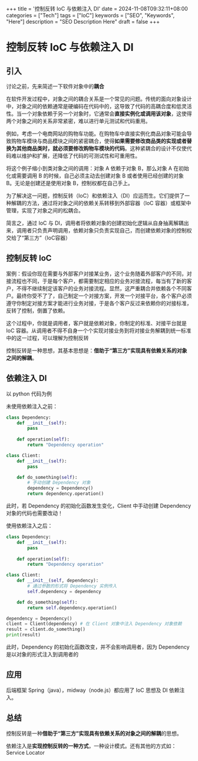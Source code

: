 +++
title = '控制反转 IoC 与依赖注入 DI'
date = 2024-11-08T09:32:11+08:00
categories = ["Tech"]
tags = ["IoC"]
keywords = ["SEO", "Keywords", "Here"]
description = "SEO Description Here"
draft = false
+++

# 控制反转 IoC 与依赖注入 DI

## 引入

讨论之前，先来简述一下软件对象中的**耦合**

在软件开发过程中，对象之间的耦合关系是一个常见的问题。传统的面向对象设计中，对象之间的依赖通常是硬编码在代码中的，这导致了代码的高耦合度和低灵活性。当一个对象依赖于另一个对象时，它通常会**直接实例化或调用该对象**，这使得两个对象之间的关系非常紧密，难以进行单元测试和代码重用。

例如，考虑一个电商网站的购物车功能。在购物车中直接实例化商品对象可能会导致购物车模块与商品模块之间的紧密耦合，使得**如果需要修改商品类的实现或者替换为其他商品类时，就必须要修改购物车模块的代码**。这种紧耦合的设计不仅使代码难以维护和扩展，还降低了代码的可测试性和可重用性。

将这个例子缩小到类对象之间的调用：对象 A 依赖于对象 B，那么对象 A 在初始化或需要调用 B 的时候，自己必须主动去创建对象 B 或者使用已经创建的对象 B。无论是创建还是使用对象 B，控制权都在自己手上。

为了解决这一问题，控制反转（IoC）和依赖注入（DI）应运而生。它们提供了一种解耦的方法，通过将对象之间的依赖关系转移到外部容器（loC 容器）或框架中管理，实现了对象之间的松耦合。

简言之，通过 IoC 与 DI，调用者将依赖对象的创建初始化逻辑从自身抽离解耦出来，调用者只负责声明调用，依赖对象只负责实现自己，而创建依赖对象的控制权交给了“第三方”（IoC容器）

## 控制反转 loC 

案例：假设你现在需要与外部客户对接某业务，这个业务随着外部客户的不同，对接流程也不同，于是每个客户，都需要制定相应的业务对接流程，每当有了新的客户，不得不继续制定该客户的业务对接流程。显然，这严重耦合并依赖各个不同客户。最终你受不了了，自己制定一个对接方案，开发一个对接平台，各个客户必须遵守你制定对接方案才能进行业务对接，于是各个客户反过来依赖你的对接标准，反转了控制，倒置了依赖。

这个过程中，你就是调用者，客户就是依赖对象，你制定的标准、对接平台就是 IoC 容器。从调用者不得不自身一个个实现对接业务到将对接业务解耦到统一标准中的这一过程，可以理解为控制反转

控制反转是一种思想，其基本思想是：**借助于“第三方”实现具有依赖关系的对象之间的解耦**。

## 依赖注入 DI

以 python 代码为例

未使用依赖注入之前：

```python
class Dependency:
    def __init__(self):
        pass
    
    def operation(self):
        return "Dependency operation"

class Client:
    def __init__(self):
        pass

    def do_something(self):
        # 手动创建 Dependency 对象
        dependency = Dependency()
        return dependency.operation()
```

此时，若 Dependency 的初始化函数发生变化，Client 中手动创建 Dependency 对象的代码也需要改动！

使用依赖注入之后：

```python
class Dependency:
    def __init__(self):
        pass
    
    def operation(self):
        return "Dependency operation"

class Client:
    def __init__(self, dependency):
        # 通过参数的形式将 Dependency 实例传入
        self.dependency = dependency

    def do_something(self):
        return self.dependency.operation()

dependency = Dependency()
client = Client(dependency) # 在 Client 对象中注入 Dependency 对象依赖 
result = client.do_something()
print(result)  
```

此时，Dependency 的初始化函数改变，并不会影响调用者，因为 Dependency 是以对象的形式注入到调用者的



## 应用

后端框架 Spring（java），midway（node.js）都应用了 IoC 思想及 DI 依赖注入。



## 总结

控制反转是一种**借助于“第三方”实现具有依赖关系的对象之间的解耦**的思想。

依赖注入是**实现控制反转的一种方式**，一种设计模式。还有其他的方式如：Service Locator

